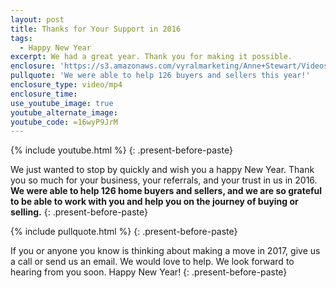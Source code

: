 ```yaml
---
layout: post
title: Thanks for Your Support in 2016
tags:
  - Happy New Year
excerpt: We had a great year. Thank you for making it possible.
enclosure: 'https://s3.amazonaws.com/vyralmarketing/Anne+Stewart/Videos/Videos+Oct-Dec+2016/Thanks+for+Your+Support+in+2016+-+Oregon+Real+Estate+Agent.mp4'
pullquote: 'We were able to help 126 buyers and sellers this year!'
enclosure_type: video/mp4
enclosure_time:
use_youtube_image: true
youtube_alternate_image:
youtube_code: =16wyP9JrM
---
```



{% include youtube.html %}
{: .present-before-paste}

We just wanted to stop by quickly and wish you a happy New Year. Thank you so much for your business, your referrals, and your trust in us in 2016. **We were able to help 126 home buyers and sellers, and we are so grateful to be able to work with you and help you on the journey of buying or selling.**
{: .present-before-paste}

{% include pullquote.html %}
{: .present-before-paste}

If you or anyone you know is thinking about making a move in 2017, give us a call or send us an email. We would love to help. We look forward to hearing from you soon. Happy New Year!
{: .present-before-paste}